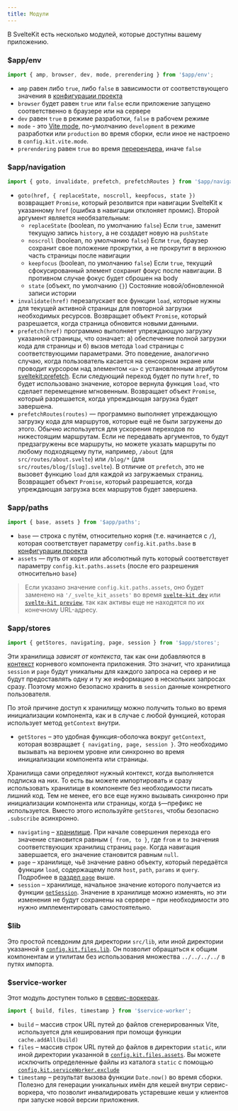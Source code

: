 ```yaml
---
title: Модули
---
```


В SvelteKit есть несколько модулей, которые доступны вашему приложению.


### $app/env

```js
import { amp, browser, dev, mode, prerendering } from '$app/env';
```

- `amp` равен либо `true`, либо `false` в зависимости от соответствующего значения в [конфигурации проекта](#konfiguracziya)
- `browser` будет равен `true` или `false` если приложение запущено соответственно в браузере или на сервере
- `dev` равен `true` в режиме разработки, `false` в рабочем режиме
- `mode` - это [Vite mode](https://vitejs.dev/guide/env-and-mode.html#modes), по-умолчанию `development` в режиме разработки или `production` во время сборки, если иное не настроено в `config.kit.vite.mode`.
- `prerendering` равен `true` во время [перерендера](#ssr-i-javascript-prerender), иначе `false`


### $app/navigation

```js
import { goto, invalidate, prefetch, prefetchRoutes } from '$app/navigation';
```

- `goto(href, { replaceState, noscroll, keepfocus, state })` возвращает `Promise`, который резолвится при навигации SvelteKit к указанному `href` (ошибка в навигации отклоняет промис). Второй аргумент является необязательным:
    - `replaceState` (boolean, по умолчанию `false`) Если `true`, заменит текущую запись `history`, а не создадет новую на `pushState`
    - `noscroll` (boolean, по умолчанию `false`) Если `true`, браузер сохранит свое положение прокрутки, а не прокрутит в верхнюю часть страницы после навигации
    - `keepfocus` (boolean, по умолчанию `false`) Если `true`, текущий сфокусированный элемент сохранит фокус после навигации. В противном случае фокус будет сброшен на body
    - `state` (объект, по умолчанию `{}`) Состояние новой/обновленной записи истории
- `invalidate(href)` перезапускает все функции `load`, которые нужны для текущей активной страницы для повторной загрузки необходимых ресурсов. Возвращает объект `Promise`, который разрешается, когда страница обновится новыми данными.
- `prefetch(href)` программно  выполняет упреждающую загрузку указанной страницы, что означает: а) обеспечение полной загрузки кода для страницы и б) вызов метода `load` страницы с соответствующими параметрами. Это поведение, аналогично случаю, когда пользователь касается на сенсорном экране или проводит курсором над элементом `<a>` с установленным атрибутом [sveltekit:prefetch](docs#atributy-ssylok-sveltekit-prefetch). Если следующий переход будет по пути `href`, то будет использовано значение, которое вернула функция `load`, что сделает перемещение мгновенным. Возвращает объект `Promise`, который разрешается, когда упреждающая загрузка будет завершена.
- `prefetchRoutes(routes)` — программно выполняет упреждающую загрузку кода для маршрутов, которые ещё не были загружены до этого. Обычно используется для ускорения переходов по нижестоящим маршрутам. Если не передавать аргументов, то будут предзагружены все маршруты, но можете указать маршруты по любому подходящему пути, например, `/about` (для `src/routes/about.svelte`) или `/blog/*` (для `src/routes/blog/[slug].svelte`). В отличие от `prefetch`, это не вызовет функцию `load` для каждой из загружаемых страниц.  Возвращает объект `Promise`, который разрешается, когда упреждающая загрузка всех маршрутов будет завершена.


### $app/paths

```js
import { base, assets } from '$app/paths';
```

- `base` — строка с путём, относительно корня (т.е. начинается с `/`), которая соответствует параметру `config.kit.paths.base` в [конфигурации проекта](#konfiguracziya)
- `assets` — путь от корня или абсолютный путь который соответствует параметру `config.kit.paths.assets` (после его разрешения относительно `base`)

> Если указано значение `config.kit.paths.assets`, оно будет заменено на `'/_svelte_kit_assets'` во время [`svelte-kit dev`](#svelte-kit-cli-svelte-kit-dev) или [`svelte-kit preview`](#svelte-kit-cli-svelte-kit-preview), так как активы еще не находятся по их конечному URL-адресу.


### $app/stores

```js
import { getStores, navigating, page, session } from '$app/stores';
```
Эти хранилища _зависят от контекста_, так как они добавляются в [контекст](https://ru.svelte.dev/tutorial/context-api) корневого компонента приложения. Это значит, что хранилища `session` и `page` будут уникальны для каждого запроса на сервер и не будут предоставлять одну и ту же информацию в нескольких запросах сразу. Поэтому можно безопасно хранить в `session` данные конкретного пользователя.

По этой причине доступ к хранилищу можно получить только во время инициализации компонента, как и в случае с любой функцией, которая использует метод `getContext` внутри.

- `getStores` – это удобная функция-оболочка вокруг `getContext`, которая возвращает `{ navigating, page, session }`. Это необходимо вызывать на верхнем уровне или синхронно во время инициализации компонента или страницы.

Хранилища сами определяют нужный контекст, когда выполняется подписка на них. То есть вы можете импортировать и сразу использовать хранилище в компоненте без необходимости писать лишний код. Тем не менее, его все еще нужно вызывать синхронно при инициализации компонента или страницы, когда `$`—префикс не используется. Вместо этого используйте `getStores`, чтобы безопасно `.subscribe` асинхронно.

- `navigating` – [хранилище](https://ru.svelte.dev/tutorial/readable-stores). При начале совершения перехода его значение становится равным `{ from, to }`, где `from` и `to` значения соответствующих хранилищ страниц `page`. Когда навигация завершается, его значение становится равным `null`.
- `page` – хранилище, чьё значение равно объекту, который передаётся функции `load`, содержащему поля `host`, `path`, `params` и `query`. Подробнее в [раздел `page`](#zagruzka-dannyh-poluchaemye-znacheniya-page) выше.
- `session` – хранилище, начальное значение которого получается из функции [`getSession`](#huki-getsession). Значение в хранилище можно изменять, но эти изменения не будут сохранены на сервере – при необходимости это нужно имплементировать самостоятельно.


### $lib

Это простой псевдоним для директории `src/lib`, или иной директории указанной в [`config.kit.files.lib`](#konfiguracziya). Он позволит обращаться к общим компонентам и утилитам без использования множества `../../../../` в путях импорта.


### $service-worker

Этот модуль доступен только в [сервис-воркерах](#servis-vorkery).

```js
import { build, files, timestamp } from '$service-worker';
```

- `build` – массив строк URL путей до файлов сгенерированных Vite, используется для кеширования при помощи функции `cache.addAll(build)`
- `files` – массив строк URL путей до файлов в директории `static`, или иной директории указанной в [`config.kit.files.assets`](#konfiguracziya). Вы можете исключить определенные файлы из каталога `static` с помощью [`config.kit.serviceWorker.exclude`](#konfiguracziya)
- `timestamp` – результат вызова функции `Date.now()` во время сборки. Полезно для генерации уникальных имён для кешей внутри сервис-воркера, что позволит инвалидировать устаревшие кеши у клиентов при запуске новой версии приложения.